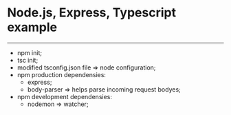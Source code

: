 # Node.js, Express, Typescript example

--------------------------------------
* npm init;
* tsc init;
* modified tsconfig.json file => node configuration;
* npm production dependensies: 
  * express;
  * body-parser => helps parse incoming request bodyes;
* npm development dependensies: 
  * nodemon => watcher;
